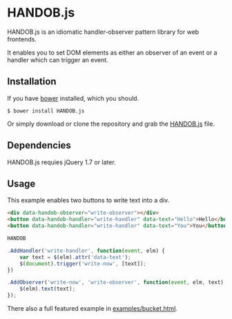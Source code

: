 # HANDOB.js

HANDOB.js is an idiomatic handler-observer pattern library for web frontends.

It enables you to set DOM elements as either an observer of an event or a
handler which can trigger an event.


## Installation

If you have [bower](http://bower.io/ "A package manager for the web")
installed, which you should.

    $ bower install HANDOB.js

Or simply download or clone the repository and grab the [HANDOB.js](https://github.com/StupidStudio/HANDOB.js/blob/master/HANDOB.js) file.

## Dependencies

HANDOB.js requies jQuery 1.7 or later.

## Usage

This example enables two buttons to write text into a div.

```html
<div data-handob-observer="write-observer"></div>
<button data-handob-handler="write-handler" data-text="Hello">Hello</button>
<button data-handob-handler="write-handler" data-text="You">You</button>
```

```javascript
HANDOB

.AddHandler('write-handler', function(event, elm) {
    var text = $(elm).attr('data-text');
    $(document).trigger('write-now', [text]);
})

.AddObserver('write-now', 'write-observer', function(event, elm, text) {
    $(elm).text(text);
});
```

There also a full featured example in [examples/bucket.html](https://github.com/StupidStudio/HANDOB.js/blob/master/examples/bucket.html).
